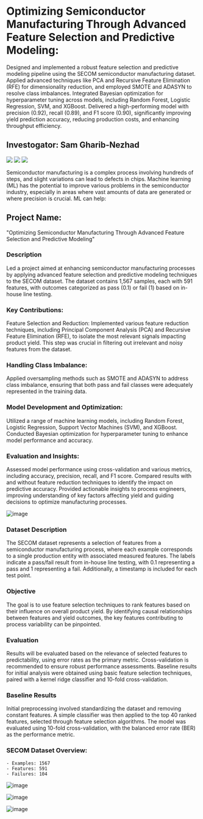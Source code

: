 #  Optimizing Semiconductor Manufacturing Through Advanced Feature Selection and Predictive Modeling:

Designed and implemented a robust feature selection and predictive modeling pipeline using the SECOM semiconductor manufacturing dataset. Applied advanced techniques like PCA and Recursive Feature Elimination (RFE) for dimensionality reduction, and employed SMOTE and ADASYN to resolve class imbalances. Integrated Bayesian optimization for hyperparameter tuning across models, including Random Forest, Logistic Regression, SVM, and XGBoost. Delivered a high-performing model with precision (0.92), recall (0.89), and F1 score (0.90), significantly improving yield prediction accuracy, reducing production costs, and enhancing throughput efficiency.

## Investogator: Sam Gharib-Nezhad

[![](https://img.shields.io/badge/LinkedIn-0077B5?style=for-the-badge&logo=linkedin&logoColor=white)](https://www.linkedin.com/in/ehsan-gharib-nezhad/) 
[![](https://img.shields.io/badge/Twitter-1DA1F2?style=for-the-badge&logo=twitter&logoColor=white)](https://twitter.com/exoEhsan) 
[![](https://img.shields.io/badge/GitHub-100000?style=for-the-badge&logo=github&logoColor=white)](https://github.com/EhsanGharibNezhad?tab=repositories) 



Semiconductor manufacturing is a complex process involving hundreds of steps, and slight variations can lead to defects in chips. Machine learning (ML) has the potential to improve various problems in the semiconductor industry, especially in areas where vast amounts of data are generated or where precision is crucial. ML can help:
   
   
## Project Name: 
"Optimizing Semiconductor Manufacturing Through Advanced Feature Selection and Predictive Modeling"

### Description
Led a project aimed at enhancing semiconductor manufacturing processes by applying advanced feature selection and predictive modeling techniques to the SECOM dataset. The dataset contains 1,567 samples, each with 591 features, with outcomes categorized as pass (0.1) or fail (1) based on in-house line testing.

### Key Contributions:

Feature Selection and Reduction: Implemented various feature reduction techniques, including Principal Component Analysis (PCA) and Recursive Feature Elimination (RFE), to isolate the most relevant signals impacting product yield. This step was crucial in filtering out irrelevant and noisy features from the dataset.

### Handling Class Imbalance: 
Applied oversampling methods such as SMOTE and ADASYN to address class imbalance, ensuring that both pass and fail classes were adequately represented in the training data.

###  Model Development and Optimization: 
Utilized a range of machine learning models, including Random Forest, Logistic Regression, Support Vector Machines (SVM), and XGBoost. Conducted Bayesian optimization for hyperparameter tuning to enhance model performance and accuracy.

###  Evaluation and Insights: 
Assessed model performance using cross-validation and various metrics, including accuracy, precision, recall, and F1 score. Compared results with and without feature reduction techniques to identify the impact on predictive accuracy. Provided actionable insights to process engineers, improving understanding of key factors affecting yield and guiding decisions to optimize manufacturing processes.


![image](https://github.com/user-attachments/assets/d54667a2-1697-4162-90e6-a14323660fec)


### Dataset Description

The SECOM dataset represents a selection of features from a semiconductor manufacturing process, where each example corresponds to a single production entity with associated measured features. The labels indicate a pass/fail result from in-house line testing, with 0.1 representing a pass and 1 representing a fail. Additionally, a timestamp is included for each test point.

### Objective
The goal is to use feature selection techniques to rank features based on their influence on overall product yield. By identifying causal relationships between features and yield outcomes, the key features contributing to process variability can be pinpointed.

### Evaluation
Results will be evaluated based on the relevance of selected features to predictability, using error rates as the primary metric. Cross-validation is recommended to ensure robust performance assessments. Baseline results for initial analysis were obtained using basic feature selection techniques, paired with a kernel ridge classifier and 10-fold cross-validation.

### Baseline Results
Initial preprocessing involved standardizing the dataset and removing constant features. A simple classifier was then applied to the top 40 ranked features, selected through feature selection algorithms. The model was evaluated using 10-fold cross-validation, with the balanced error rate (BER) as the performance metric.

### SECOM Dataset Overview:

    - Examples: 1567
    - Features: 591
    - Failures: 104
    
![image](https://github.com/user-attachments/assets/8ca50d54-8173-4b94-8399-1e1e77e4ee03)

![image](https://github.com/user-attachments/assets/c4b8d8ef-84fd-44a7-bf14-ce44641593ab)


![image](https://github.com/user-attachments/assets/4b780f22-1b14-4b40-bc38-7d339bfd981c)


    

